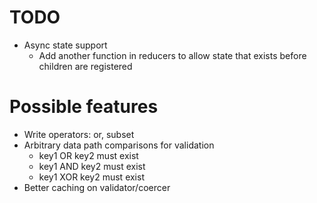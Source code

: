 # TODO
* Async state support
  * Add another function in reducers to allow state that exists before children are registered

# Possible features
* Write operators: or, subset
* Arbitrary data path comparisons for validation
  * key1 OR key2 must exist
  * key1 AND key2 must exist
  * key1 XOR key2 must exist
* Better caching on validator/coercer